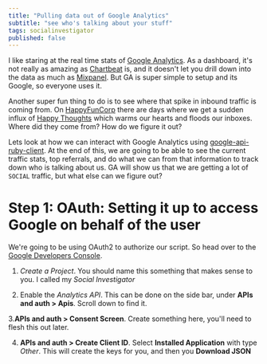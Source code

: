 ```yaml
---
title: "Pulling data out of Google Analytics"
subtitle: "see who's talking about your stuff"
tags: socialinvestigator
published: false
---
```


I like staring at the real time stats of [Google Analytics](http://www.google.com/analytics/).  As a dashboard, it's not really as amazing as [Chartbeat](https://chartbeat.com) is, and it doesn't let you drill down into the data as much as [Mixpanel](https://mixpanel.com).  But GA is super simple to setup and its Google, so everyone uses it.

Another super fun thing to do is to see where that spike in inbound traffic is coming from.  On [HappyFunCorp](http://happyfuncorp.com) there are days where we get a sudden influx of [Happy Thoughts](http://happyfuncorp.com/#happy-thoughts) which warms our hearts and floods our inboxes.  Where did they come from?  How do we figure it out?

Lets look at how we can interact with Google Analytics using [google-api-ruby-client](https://github.com/google/google-api-ruby-client).  At the end of this, we are going to be able to see the current traffic stats, top referrals, and do what we can from that information to track down who is talking about us.  GA will show us that we are getting a lot of `SOCIAL` traffic, but what else can we figure out?

# Step 1: OAuth: Setting it up to access Google on behalf of the user

We're going to be using OAuth2 to authorize our script.  So head over to the [Google Developers Console](https://console.developers.google.com/project).

1. *Create a Project*.  You should name this something that makes sense to you.  I called my _Social Investigator_

2. Enable the _Analytics API_.  This can be done on the side bar, under **APIs and auth > Apis**.  Scroll down to find it.

3.**APIs and auth > Consent Screen**.  Create something here, you'll need to flesh this out later.

4. **APIs and auth > Create Client ID**.  Select **Installed Application** with type _Other_.  This will create the keys for you, and then you **Download JSON**
